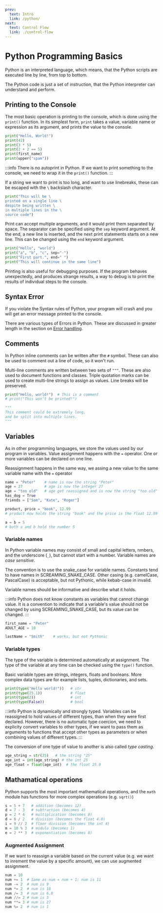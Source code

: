 ```yaml
---
prev:
  text: Intro
  link: /python/
next:
  text: Control Flow
  link: ./control-flow
---
```


# Python Programming Basics

Python is an interpreted language, which means, that the Python scripts are executed line by line, from top to bottom.

The Python code is just a set of instruction, that the Python interpreter can understand and perform.

## Printing to the Console

The most basic operation is printing to the console, which is done using the `print()` function. In its simplest form, `print` takes a value, variable name or expression as its argument, and prints the value to the console.

```python
print("Hello, World!")
print(42)
print(3 * 5)
print(2 + 2 == 5)
print(first_name)
print(upper("spam"))
```

:::info
There is no autoprint in Python. If we want to print something to the console, we need to wrap it in the `print()` function.
:::

If a string we want to print is too long, and want to use linebreaks, these can be escaped with the `\` backslash character.

```python
print("This will be \
printed on a single line \
despite being written \
in multiple lines in the \
source code")
```

Print can accept multiple arguments, and it would print them separated by space. The separator can be specified using the `sep` keyword argument. At the end, a new line is inserted, and the next print statements starts on a new line. This can be changed using the `end` keyword argument.

```python
print("Hello", "world")
print("a", "b", "c", sep="-")
print("First part.", end=" ")
print("This will continue in the same line")
```

Printing is also useful for debugging purposes. If the program behaves unexpectedly, and produces strange results, a way to debug is to print the results of individual steps to the console.

## Syntax Error

If you violate the Syntax rules of Python, your program will crash and you will get an error message printed to the console.

There are various types of Errors in Python. These are discussed in greater length in the section on [Error handling](./errors).

## Comments

In Python inline comments can be written after the `#` symbol. These can also be used to comment out a line of code, so it won't run.

Multi-line comments are written between two sets of `"""`. These are also used to document functions and classes. Triple quotation marks can be used to create multi-line strings to assign as values. Line breaks will be preserved.

```python
print("Hello, world!")  # This is a comment
# print("This won't be printed!")

"""
This comment could be extremely long,
and be split into multiple lines.
"""
```

## Variables

As in other programming languages, we store the values used by our program in variables. Value assignment happens with the `=` operator. One or more variables can be declared on one line.

Reassignment happens in the same way, we assing a new value to the same variable name with the `=` operator

```python
name = "Peter"    # name is now the string "Peter"
age = 27          # age is now the integer 27
age = "too old"   # age got reassigned and is now the string "too old"
has_dog = True
friends = ["Sam", "Kate", "Roger"]

product, price = "book", 12.99
# product now holds the string "book" and the price is the float 12.99

a = b = 5
# both a and b hold the number 5
```

### Variable names

In Python variable names may consist of small and capital letters, nmbers, and the underscore (`_`), but cannot start with a number. Variable names are _case sensitive_.

The convention is to use the snake_case for variable names. Constants tend to have names in SCREAMING_SNAKE_CASE. Other casing (e.g. camelCase, PascalCase) is acceptable, but not Pythonic, while kebab-case in invalid.

Variable names should be informative and describe what it holds.

:::info
Python does not know constants as variables that cannot change value. It is a convention to indicate that a variable's value should not be changed by using SCREAMING_SNAKE_CASE, but its value can be changed.
:::

```python
first_name = "Peter"
ADULT_AGE = 18

lastName = "Smith"    # works, but not Pythonic
```

### Variable types

The type of the variable is determined automatically at assignment. The type of the variable at any time can be checked using the `type()` function.

Basic variable types are strings, integers, floats and booleans. More complex data types are for example lists, tuples, dictionaries, and sets.

```python
print(type("Hello world!"))   # str
print(type(25.1))             # float
print(type(2))                # int
print(type(False))            # bool
```

:::info
Python is dynamically and strongly typed. Variables can be reassigned to hold values of different types, than when they were first declared. However, there is no automatic type coercion, we need to explicity convert variables to other types, if we want to pass them as arguments to functions that accept other types as parameters or when combining values of different types.
:::

The conversion of one type of value to another is also called _type casting_.

```python
age_string = str(25)   # the string "25"
age_int = int(age_string) # the int 25
age_float = float(age_int)  # the float 25.0
```

## Mathamatical operations

Python supports the most important mathematical operations, and the `math` module has functions for more complex operations (e.g. `sqrt()`)

```python
s = 5 + 7   # addition (becomes 12)
d = 7 - 3   # subtraction (becomes 4)
p = 2 * 4   # multiplication (becomes 8)
d = 8 / 2   # division (becomes the float 4.0)
i = 9 // 2  # floor division (becomes the int 4)
m = 10 % 3  # modulo (becomes 1)
e = 2 ** 3  # exponentiation (becomes 8)
```

### Augmented Assignment

If we want to reassign a variable based on the current value (e.g. we want to inrement the value by a specific amount), we can use augmented assignment.

```python
num = 10
num += 1  # Same as num = num + 1: num is 11
num -= 2  # num is 9
num *= 2  # num is 18
num /= 3  # num is 6.0
num //= 2 # num is 3
num **= 3 # num is 27
num %= 2  # num is 1
```
